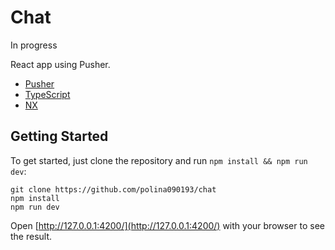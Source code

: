 # Chat
In progress

React app using Pusher.

- [Pusher](https://pusher.com)
- [TypeScript](https://www.typescriptlang.org/)
- [NX](https://nx.dev/)

## Getting Started

To get started, just clone the repository and run `npm install && npm run dev`:

    git clone https://github.com/polina090193/chat
    npm install
    npm run dev

Open [http://127.0.0.1:4200/](http://127.0.0.1:4200/) with your browser to see the result.
